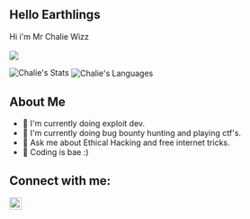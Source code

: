 <!-- ### Hi there 👋


**Chal13W1zz/Chal13W1zz** is a ✨ _special_ ✨ repository because its `README.md` (this file) appears on your GitHub profile.

Here are some ideas to get you started:

- 🔭 I’m currently working on ...
- 🌱 I’m currently learning ...
- 👯 I’m looking to collaborate on ...
- 🤔 I’m looking for help with ...
- 💬 Ask me about ...
- 📫 How to reach me: ...
- 😄 Pronouns: ...
- ⚡ Fun fact: ...
-->


## Hello Earthlings
  
  Hi i'm Mr Chalie Wizz<br /><br />
  <img src="https://img.shields.io/badge/Creator%20%2F%20Found%20Of%20%40freetechmods%20%7C%20%40Hackers%20Lobby-Telegram-blue"><br />

  <img src="https://github-readme-stats.vercel.app/api?username=Chal13W1zz&&show_icons=true&count_private=true&hide_border=true&hide_title=true&theme=dracula" alt="Chalie's Stats">
  <img align="center" src="https://github-readme-stats.vercel.app/api/top-langs/?username=Chal13W1zz&theme=blue-green" alt="Chalie's Languages"><br />

## About Me
  - 🔭 I'm currently doing exploit dev. 
  - 🌱 I'm currently doing bug bounty hunting and playing ctf's.
  - 💬 Ask me about Ethical Hacking and free internet tricks.
  - 🥅 Coding is bae :)
  
 ## Connect with me:
  <p>
   <a href="https://t.me/Chal13W1zz"><img align="left" alt="telegram.org" width="22px" src="https://images.vexels.com/media/users/3/137414/isolated/preview/3f7486417ddd88060a1818d44b6f3728-telegram-icon-logo-by-vexels.png" /></a>
  </p>

<br />
